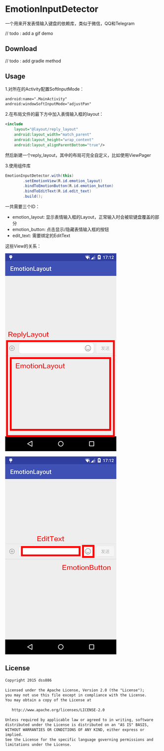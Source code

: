 # EmotionInputDetector

一个用来开发表情输入键盘的依赖库，类似于微信，QQ和Telegram

// todo : add a gif demo

## Download

// todo : add gradle method

## Usage

1.对所在的Activity配置SoftInputMode：

~~~xml
android:name=".MainActivity"
android:windowSoftInputMode="adjustPan"
~~~

2.在布局文件的最下方中加入表情输入框的layout：

~~~xml
<include
    layout="@layout/reply_layout"
    android:layout_width="match_parent"
    android:layout_height="wrap_content"
    android:layout_alignParentBottom="true"/>
~~~

然后新建一个reply_layout，其中的布局可完全自定义，比如使用ViewPager

3.使用组件库

~~~java
EmotionInputDetector.with(this)
		.setEmotionView(R.id.emotion_layout)
		.bindToEmotionButton(R.id.emotion_button)
		.bindToEditText(R.id.edit_text)
		.build();
~~~

一共需要三个ID：

- emotion_layout: 显示表情输入框的Layout，正常输入时会被软键盘覆盖的部分
- emotion_button: 点击显示/隐藏表情输入框的按钮
- edit_text: 需要绑定的EditText

这些View的关系：

![](/01.png)

![](/02.png)

## License

~~~
Copyright 2015 dss886

Licensed under the Apache License, Version 2.0 (the "License");
you may not use this file except in compliance with the License.
You may obtain a copy of the License at

   http://www.apache.org/licenses/LICENSE-2.0

Unless required by applicable law or agreed to in writing, software
distributed under the License is distributed on an "AS IS" BASIS,
WITHOUT WARRANTIES OR CONDITIONS OF ANY KIND, either express or implied.
See the License for the specific language governing permissions and
limitations under the License.
~~~